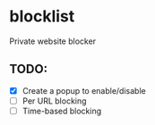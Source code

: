 # blocklist

Private website blocker

## TODO:

- [X] Create a popup to enable/disable
- [ ] Per URL blocking
- [ ] Time-based blocking

